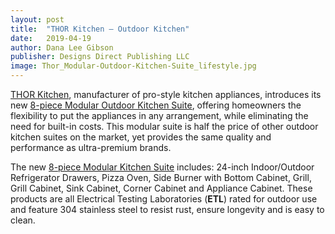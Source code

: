```yaml
---
layout: post
title:  "THOR Kitchen – Outdoor Kitchen"
date:   2019-04-19
author: Dana Lee Gibson
publisher: Designs Direct Publishing LLC
image: Thor_Modular-Outdoor-Kitchen-Suite_lifestyle.jpg
---
```


[THOR Kitchen](https://thorkitchen.com), manufacturer of pro-style kitchen appliances, introduces its new [8-piece Modular Outdoor Kitchen Suite](https://thorkitchen.com "outdoor kitchens"), offering homeowners the flexibility to put the appliances in any arrangement, while eliminating the need for built-in costs. This modular suite is half the price of other outdoor kitchen suites on the market, yet provides the same quality and performance as ultra-premium brands.<!--more-->

The new [8-piece Modular Kitchen Suite](https://thorkitchen.com "outdoor kitchens") includes: 24-inch Indoor/Outdoor Refrigerator Drawers, Pizza Oven, Side Burner with Bottom Cabinet, Grill, Grill Cabinet, Sink Cabinet, Corner Cabinet and Appliance Cabinet. These products are all Electrical Testing Laboratories (**ETL**) rated for outdoor use and feature 304 stainless steel to resist rust, ensure longevity and is easy to clean.
